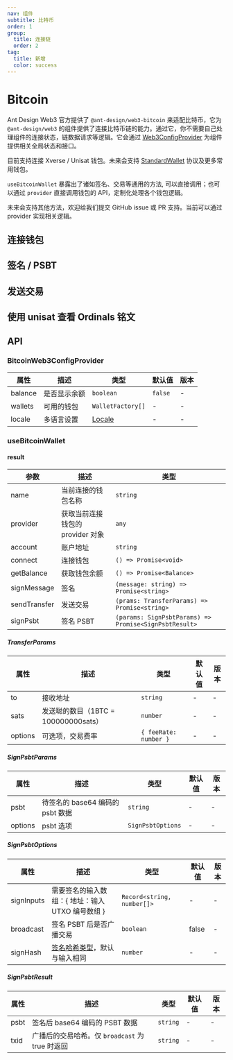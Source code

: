 ```yaml
---
nav: 组件
subtitle: 比特币
order: 1
group:
  title: 连接链
  order: 2
tag:
  title: 新增
  color: success
---
```


# Bitcoin

Ant Design Web3 官方提供了 `@ant-design/web3-bitcoin` 来适配比特币，它为 `@ant-design/web3` 的组件提供了连接比特币链的能力。通过它，你不需要自己处理组件的连接状态，链数据请求等逻辑。它会通过 [Web3ConfigProvider](../web3-config-provider/index.zh-CN.md) 为组件提供相关全局状态和接口。

目前支持连接 Xverse / Unisat 钱包。未来会支持 [StandardWallet](https://github.com/ExodusMovement/bitcoin-wallet-standard) 协议及更多常用钱包。

`useBitcoinWallet` 暴露出了诸如签名、交易等通用的方法, 可以直接调用；也可以通过 `provider` 直接调用钱包的 API，定制化处理各个钱包逻辑。

未来会支持其他方法，欢迎给我们提交 GitHub issue 或 PR 支持。当前可以通过 provider 实现相关逻辑。

## 连接钱包

<code src="./demos/basic.tsx"></code>

## 签名 / PSBT

<code src="./demos/sign.tsx"></code>

## 发送交易

<code src="./demos/send-transfer.tsx"></code>

## 使用 unisat 查看 Ordinals 铭文

<code src="./demos/get-inscriptions.tsx"></code>

## API

### BitcoinWeb3ConfigProvider

| 属性 | 描述 | 类型 | 默认值 | 版本 |
| --- | --- | --- | --- | --- |
| balance | 是否显示余额 | `boolean` | `false` | - |
| wallets | 可用的钱包 | `WalletFactory[]` | - | - |
| locale | 多语言设置 | [Locale](https://github.com/ant-design/ant-design-web3/blob/main/packages/common/src/locale/zh_CN.ts) | - | - |

### useBitcoinWallet

#### result

| 参数 | 描述 | 类型 |
| --- | --- | --- |
| name | 当前连接的钱包名称 | `string` |
| provider | 获取当前连接钱包的 provider 对象 | `any` |
| account | 账户地址 | `string` |
| connect | 连接钱包 | `() => Promise<void>` |
| getBalance | 获取钱包余额 | `() => Promise<Balance>` |
| signMessage | 签名 | `(message: string) => Promise<string>` |
| sendTransfer | 发送交易 | `(prams: TransferParams) => Promise<string>` |
| signPsbt | 签名 PSBT | `(params: SignPsbtParams) => Promise<SignPsbtResult>` |

##### TransferParams

| 属性    | 描述                                 | 类型                  | 默认值 | 版本 |
| ------- | ------------------------------------ | --------------------- | ------ | ---- |
| to      | 接收地址                             | `string`              | -      | -    |
| sats    | 发送聪的数目（1BTC = 100000000sats） | `number`              | -      | -    |
| options | 可选项，交易费率                     | `{ feeRate: number }` | -      | -    |

##### SignPsbtParams

| 属性    | 描述                             | 类型              | 默认值 | 版本 |
| ------- | -------------------------------- | ----------------- | ------ | ---- |
| psbt    | 待签名的 base64 编码的 psbt 数据 | `string`          | -      | -    |
| options | psbt 选项                        | `SignPsbtOptions` | -      | -    |

##### SignPsbtOptions

| 属性 | 描述 | 类型 | 默认值 | 版本 |
| --- | --- | --- | --- | --- |
| signInputs | 需要签名的输入数组：{ 地址：输入 UTXO 编号数组 } | `Record<string, number[]>` | - | - |
| broadcast | 签名 PSBT 后是否广播交易 | `boolean` | false | - |
| signHash | [签名哈希类型](https://github.com/bitcoinjs/bitcoinjs-lib/blob/master/src/transaction.d.ts#L21)，默认与输入相同 | `number` | - | - |

##### SignPsbtResult

| 属性 | 描述                                            | 类型     | 默认值 | 版本 |
| ---- | ----------------------------------------------- | -------- | ------ | ---- |
| psbt | 签名后 base64 编码的 PSBT 数据                  | `string` | -      | -    |
| txid | 广播后的交易哈希。仅 `broadcast` 为 true 时返回 | `string` | -      | -    |
